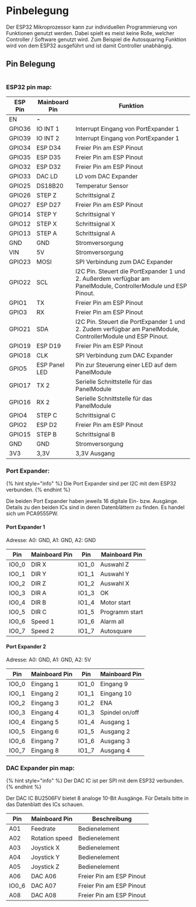 # Pinbelegung

Der ESP32 Mikroprozessor kann zur individuellen Programmierung von Funktionen genutzt werden. Dabei spielt es meist keine Rolle, welcher Controller / Software genutzt wird. Zum Beispiel die Autosquaring Funktion wird von dem ESP32 ausgeführt und ist damit Controller unabhängig.

## Pin Belegung

<figure><img src="../../../../.gitbook/assets/esp32 pin map.jpg" alt=""><figcaption></figcaption></figure>

### **ESP32 pin map:**

| ESP Pin | Mainboard Pin | Funktion                                                                                                       |
| ------- | ------------- | -------------------------------------------------------------------------------------------------------------- |
| EN      | **-**         |                                                                                                                |
| GPIO36  | IO INT 1      | Interrupt Eingang von PortExpander 1                                                                           |
| GPIO39  | IO INT 2      | Interrupt Eingang von PortExpander 1                                                                           |
| GPIO34  | ESP D34       | Freier Pin am ESP Pinout                                                                                       |
| GPIO35  | ESP D35       | Freier Pin am ESP Pinout                                                                                       |
| GPIO32  | ESP D32       | Freier Pin am ESP Pinout                                                                                       |
| GPIO33  | DAC LD        | LD vom DAC Expander                                                                                            |
| GPIO25  | DS18B20       | Temperatur Sensor                                                                                              |
| GPIO26  | STEP Z        | Schrittsignal Z                                                                                                |
| GPIO27  | ESP D27       | Freier Pin am ESP Pinout                                                                                       |
| GPIO14  | STEP Y        | Schrittsignal Y                                                                                                |
| GPIO12  | STEP X        | Schrittsignal X                                                                                                |
| GPIO13  | STEP A        | Schrittsignal A                                                                                                |
| GND     | GND           | Stromversorgung                                                                                                |
| VIN     | 5V            | Stromversorgung                                                                                                |
| GPIO23  | MOSI          | SPI Verbindung zum DAC Expander                                                                                |
| GPIO22  | SCL           | I2C Pin. Steuert die PortExpander 1 und 2. Außerdem verfügbar am PanelModule, ControllerModule und ESP Pinout. |
| GPIO1   | TX            | Freier Pin am ESP Pinout                                                                                       |
| GPIO3   | RX            | Freier Pin am ESP Pinout                                                                                       |
| GPIO21  | SDA           | I2C Pin. Steuert die PortExpander 1 und 2. Zudem verfügbar am PanelModule, ControllerModule und ESP Pinout.    |
| GPIO19  | ESP D19       | Freier Pin am ESP Pinout                                                                                       |
| GPIO18  | CLK           | SPI Verbindung zum DAC Expander                                                                                |
| GPIO5   | ESP Panel LED | Pin zur Steuerung einer LED auf dem PanelModule                                                                |
| GPIO17  | TX 2          | Serielle Schnittstelle für das PanelModule                                                                     |
| GPIO16  | RX 2          | Serielle Schnittstelle für das PanelModule                                                                     |
| GPIO4   | STEP C        | Schrittsignal C                                                                                                |
| GPIO2   | ESP D2        | Freier Pin am ESP Pinout                                                                                       |
| GPIO15  | STEP B        | Schrittsignal B                                                                                                |
| GND     | GND           | Stromversorgung                                                                                                |
| 3V3     | 3,3V          | 3,3V Ausgang                                                                                                   |

### Port Expander:

{% hint style="info" %}
Die Port Expander sind per I2C mit dem ESP32 verbunden.
{% endhint %}

Die beiden Port Expander haben jeweils 16 digitale Ein- bzw. Ausgänge. Details zu den beiden ICs sind in deren Datenblättern zu finden. Es handel sich um PCA9555PW.

#### Port Expander 1

Adresse: A0: GND, A1: GND, A2: GND

| Pin    | Mainboard Pin | Pin    | Mainboard Pin  |
| ------ | ------------- | ------ | -------------- |
| IO0\_0 | DIR X         | IO1\_0 | Auswahl Z      |
| IO0\_1 | DIR Y         | IO1\_1 | Auswahl Y      |
| IO0\_2 | DIR Z         | IO1\_2 | Auswahl X      |
| IO0\_3 | DIR A         | IO1\_3 | OK             |
| IO0\_4 | DIR B         | IO1\_4 | Motor start    |
| IO0\_5 | DIR C         | IO1\_5 | Programm start |
| IO0\_6 | Speed 1       | IO1\_6 | Alarm all      |
| IO0\_7 | Speed 2       | IO1\_7 | Autosquare     |

#### Port Expander 2

Adresse: A0: GND, A1: GND, A2: 5V

| Pin    | Mainboard Pin | Pin    | Mainboard Pin  |
| ------ | ------------- | ------ | -------------- |
| IO0\_0 | Eingang 1     | IO1\_0 | Eingang 9      |
| IO0\_1 | Eingang 2     | IO1\_1 | Eingang 10     |
| IO0\_2 | Eingang 3     | IO1\_2 | ENA            |
| IO0\_3 | Eingang 4     | IO1\_3 | Spindel on/off |
| IO0\_4 | Eingang 5     | IO1\_4 | Ausgang 1      |
| IO0\_5 | Eingang 6     | IO1\_5 | Ausgang 2      |
| IO0\_6 | Eingang 7     | IO1\_6 | Ausgang 3      |
| IO0\_7 | Eingang 8     | IO1\_7 | Ausgang 4      |

### DAC Expander pin map:

{% hint style="info" %}
Der DAC IC ist per SPI mit dem ESP32 verbunden.
{% endhint %}

Der DAC IC BU2506FV bietet 8 analoge 10-Bit Ausgänge. Für Details bitte in das Datenblatt des ICs schauen.

| Pin    | Mainboard Pin  | Beschreibung             |
| ------ | -------------- | ------------------------ |
| A01    | Feedrate       | Bedienelement            |
| A02    | Rotation speed | Bedienelement            |
| A03    | Joystick X     | Bedienelement            |
| A04    | Joystick Y     | Bedienelement            |
| A05    | Joystick Z     | Bedienelement            |
| A06    | DAC A06        | Freier Pin am ESP Pinout |
| IO0\_6 | DAC A07        | Freier Pin am ESP Pinout |
| A08    | DAC A08        | Freier Pin am ESP Pinout |
